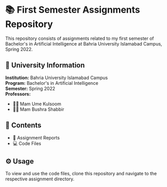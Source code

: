 # 📚 First Semester Assignments Repository

This repository consists of assignments related to my first semester of Bachelor's in Artificial Intelligence at Bahria University Islamabad Campus, Spring 2022.

## 🏫 University Information

**Institution:** Bahria University Islamabad Campus  
**Program:** Bachelor's in Artificial Intelligence  
**Semester:** Spring 2022  
**Professors:** 
- 👩‍🏫 Mam Ume Kulsoom
- 👩‍🏫 Mam Bushra Shabbir

## 📁 Contents

- 📄 Assignment Reports
- 💻 Code Files

## ⚙️ Usage

To view and use the code files, clone this repository and navigate to the respective assignment directory.
